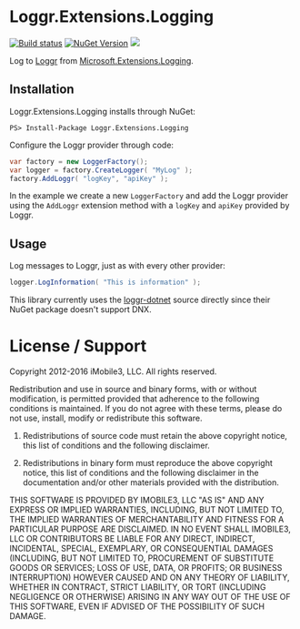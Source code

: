 Loggr.Extensions.Logging=======================[![Build status](https://ci.appveyor.com/api/projects/status/l3snx3wl42pluf8p/branch/master?svg=true)](https://ci.appveyor.com/project/iMobile3/loggr-framework-logging/branch/master) [![NuGet Version](http://img.shields.io/nuget/v/Loggr.Extensions.Logging.svg?style=flat)](https://www.nuget.org/packages/Loggr.Extensions.Logging/) [![](http://img.shields.io/nuget/dt/Loggr.Extensions.Logging.svg?style=flat)](http://www.nuget.org/packages/Loggr.Extensions.Logging) Log to [Loggr][0] from [Microsoft.Extensions.Logging][1].Installation------------Loggr.Extensions.Logging installs through NuGet:```PS> Install-Package Loggr.Extensions.Logging```Configure the Loggr provider through code:```c#var factory = new LoggerFactory();var logger = factory.CreateLogger( "MyLog" );factory.AddLoggr( "logKey", "apiKey" );```In the example we create a new `LoggerFactory` and add the Loggr provider using the `AddLoggr` extension method with a `logKey` and `apiKey` provided by Loggr.Usage-----Log messages to Loggr, just as with every other provider:```c#logger.LogInformation( "This is information" );```This library currently uses the [loggr-dotnet][2] source directly since their NuGet package doesn't support DNX.License / Support=================Copyright 2012-2016 iMobile3, LLC. All rights reserved.Redistribution and use in source and binary forms, with or withoutmodification, is permitted provided that adherence to the followingconditions is maintained. If you do not agree with these terms,please do not use, install, modify or redistribute this software.1. Redistributions of source code must retain the above copyright notice, thislist of conditions and the following disclaimer.2. Redistributions in binary form must reproduce the above copyright notice,this list of conditions and the following disclaimer in the documentationand/or other materials provided with the distribution.THIS SOFTWARE IS PROVIDED BY IMOBILE3, LLC "AS IS" AND ANY EXPRESS ORIMPLIED WARRANTIES, INCLUDING, BUT NOT LIMITED TO, THE IMPLIED WARRANTIES OFMERCHANTABILITY AND FITNESS FOR A PARTICULAR PURPOSE ARE DISCLAIMED. IN NOEVENT SHALL IMOBILE3, LLC OR CONTRIBUTORS BE LIABLE FOR ANY DIRECT,INDIRECT, INCIDENTAL, SPECIAL, EXEMPLARY, OR CONSEQUENTIAL DAMAGES (INCLUDING,BUT NOT LIMITED TO, PROCUREMENT OF SUBSTITUTE GOODS OR SERVICES; LOSS OF USE,DATA, OR PROFITS; OR BUSINESS INTERRUPTION) HOWEVER CAUSED AND ON ANY THEORY OFLIABILITY, WHETHER IN CONTRACT, STRICT LIABILITY, OR TORT (INCLUDING NEGLIGENCEOR OTHERWISE) ARISING IN ANY WAY OUT OF THE USE OF THIS SOFTWARE, EVEN IFADVISED OF THE POSSIBILITY OF SUCH DAMAGE.[0]: http://loggr.net/[1]: https://github.com/aspnet/Logging[2]: https://github.com/loggr/loggr-dotnet